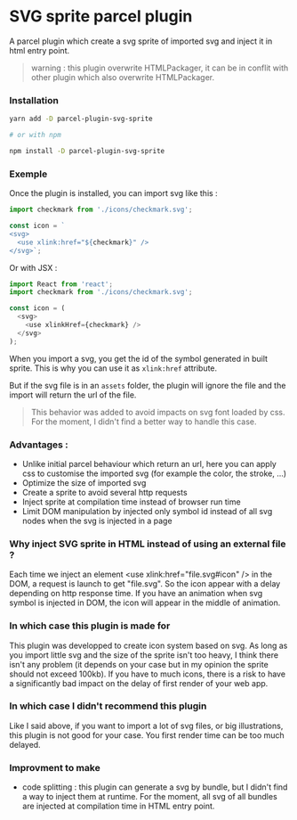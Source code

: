 # SVG sprite parcel plugin
A parcel plugin which create a svg sprite of imported svg and inject it in html entry point.

> warning : this plugin overwrite HTMLPackager, it can be in conflit with other plugin which also overwrite HTMLPackager.

### Installation
```bash
yarn add -D parcel-plugin-svg-sprite

# or with npm

npm install -D parcel-plugin-svg-sprite
```

### Exemple
Once the plugin is installed, you can import svg like this :

```javascript
import checkmark from './icons/checkmark.svg';

const icon = `
<svg>
  <use xlink:href="${checkmark}" />
</svg>`;
```

Or with JSX :
```javascript
import React from 'react';
import checkmark from './icons/checkmark.svg';

const icon = (
  <svg>
    <use xlinkHref={checkmark} />
  </svg>
);
```

When you import a svg, you get the id of the symbol generated in built sprite. This is why you can use it as `xlink:href` attribute.

But if the svg file is in an `assets` folder, the plugin will ignore the file and the import will return the url of the file.
> This behavior was added to avoid impacts on svg font loaded by css. For the moment, I didn't find a better way to handle this case.

### Advantages :
- Unlike initial parcel behaviour which return an url, here you can apply css to customise the imported svg (for example the color, the stroke, ...)
- Optimize the size of imported svg
- Create a sprite to avoid several http requests
- Inject sprite at compilation time instead of browser run time
- Limit DOM manipulation by injected only symbol id instead of all svg nodes when the svg is injected in a page

### Why inject SVG sprite in HTML instead of using an external file ?
Each time we inject an element \<use xlink:href="file.svg#icon" /> in the DOM, a request is launch to get "file.svg". So the icon appear with a delay depending on http response time. If you have an animation when svg symbol is injected in DOM, the icon will appear in the middle of animation.

### In which case this plugin is made for
This plugin was developped to create icon system based on svg.
As long as you import little svg and the size of the sprite isn't too heavy, I think there isn't any problem (it depends on your case but in my opinion the sprite should not exceed 100kb).
If you have to much icons, there is a risk to have a significantly bad impact on the delay of first render of your web app.

### In which case I didn't recommend this plugin
Like I said above, if you want to import a lot of svg files, or big illustrations, this plugin is not good for your case.
You first render time can be too much delayed.

### Improvment to make
- code splitting : this plugin can generate a svg by bundle, but I didn't find a way to inject them at runtime. For the moment, all svg of all bundles are injected at compilation time in HTML entry point.
